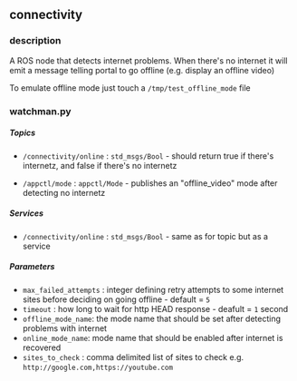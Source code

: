 connectivity
------------

### description

A ROS node that detects internet problems. When there's no internet it
will emit a message telling portal to go offline (e.g. display an
offline video)

To emulate offline mode just touch a `/tmp/test_offline_mode` file

### watchman.py

##### Topics

* `/connectivity/online` : `std_msgs/Bool` - should return true if
  there's internetz, and false if there's no internetz

* `/appctl/mode` : `appctl/Mode` - publishes an "offline_video" mode
  after detecting no internetz

##### Services

* `/connectivity/online` : `std_msgs/Bool` - same as for topic but as a
  service

##### Parameters

* `max_failed_attempts` : integer defining retry attempts to some
  internet sites before deciding on going offline - default = `5`
* `timeout` : how long to wait for http HEAD response - deafult = `1`
  second
* `offline_mode_name`: the mode name that should be set after detecting
  problems with internet
* `online_mode_name`: mode name that should be enabled after internet is
  recovered
* `sites_to_check` : comma delimited list of sites to check e.g.
  `http://google.com,https://youtube.com`
